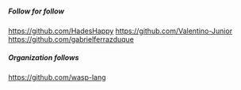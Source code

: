 ##### Follow for follow

https://github.com/HadesHappy
https://github.com/Valentino-Junior
https://github.com/gabrielferrazduque

##### Organization follows

https://github.com/wasp-lang

